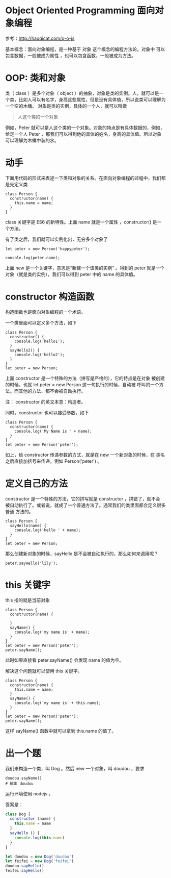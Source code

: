 # Object Oriented Programming 面向对象编程

参考：http://haoqicat.com/o-o-js

基本概念：面向对象编程，是一种基于 对象 这个概念的编程方法论。对象中 可以包含数据，一般被成为属性 ，也可以包含函数，一般被成为方法。

# OOP: 类和对象

类（ class ）是多个对象（ object ）的抽象，对象是类的实例。人，就可以是一个类，比如人可以有名字，身高这些属性，但是没有具体值，所以说类可以理解为一个空的木桶。 对象是类的实例，具体的一个人，就可以叫做

> 人这个类的一个对象

例如，Peter 就可以是人这个类的一个对象。对象的特点是有具体数据的，例如，给定一个人 Peter ，那我们可以得到他的具体的姓名，身高的具体值。所以对象可以理解为木桶中装的水。

# 动手

下面用代码的形式来表述一下类和对象的关系。在面向对象编程的过程中，我们都是先定义类
```
class Person {
  constructor(name) {
    this.name = name;
  }
}
```
class 关键字是 ES6 的新特性。上面 name 就是一个属性 ，constructor() 是一个方法。

有了类之后，我们就可以实例化出，无穷多个对象了
```
let peter = new Person('happypeter');

console.log(peter.name);
```
上面 new 是一个关键字，意思是“新建一个该类的实例” 。得到的 peter 就是一个对象（就是类的实例），我们可以得到 peter 中的 name 的具体值。

# constructor 构造函数

构造函数也是面向对象编程的一个术语。

一个类里面可以定义多个方法，如下
```
class Person {
  constructor() {
    console.log('hello1');
  }
  sayHello2() {
    console.log('hello2');
  }
}
let peter = new Person;
```
上面 constructor 是一个特殊的方法（拼写是严格的），它的特点是在对象 被创建的时候，也就 let peter = new Person 这一句执行的时候，自动被 呼叫的一个方法。而其他的方法，都不会被自动执行。

注： constructor 的英文本意：构造者。

同时，constructor 也可以接受参数，如下
```
class Person {
  constructor(name) {
    console.log('My Name is ' + name);
  }
}
let peter = new Person('peter');
```
如上，给 constructor 传递参数的方式，就是在 new 一个新对象的时候，在 类名之后直接加括号来传递，例如 Person('peter') 。

# 定义自己的方法

constructor 是一个特殊的方法，它的拼写就是 constructor ，拼错了，就不会 被自动执行了。或者说，就成了一个普通方法了。通常我们的类里面都会定义很多普通 方法的。
```
class Person {
  sayHello(name) {
    console.log('hello ' + name);
  }
}
let peter = new Person;
```
那么创建新对象的时候，sayHello 是不会被自动执行的，那么如何来调用呢？
```
peter.sayHello('lily');
```

# this 关键字

this 指的就是当前对象
```
class Person {
  constructor(name) {

  }
  sayName() {
    console.log('my name is' + name);
  }
}
let peter = new Person('peter');
peter.sayName();
```
此时如果直接看 peter.sayName() 会发现 name 的值为空。

解决这个问题就可以使用 this 关键字。
```
class Person {
  constructor(name) {
    this.name = name;
  }
  sayName() {
    console.log('my name is' + this.name);
  }
}
let peter = new Person('peter');
peter.sayName();
```
这样 sayName() 函数中就可以拿到 this.name 的值了。

# 出一个题

我们来构造一个类，叫 Dog 。然后 new 一个对象，叫 doudou ，要求
```
doudou.sayName()
# 输出 doudou
```
运行环境使用 nodejs 。

答案是：
```js
class Dog {
  constructor (name) {
    this.name = name
  }
  sayHello () {
    console.log(this.name)
  }
}

let doudou = new Dog('doudou')
let feifei = new Dog('feifei')
doudou.sayHello()
feifei.sayHello()
```
